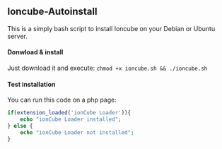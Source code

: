 ## Ioncube-Autoinstall ##

This is a simply bash script to install Ioncube on your Debian or Ubuntu server.

#### Donwload & install ####

Just download it and execute:
`chmod +x ioncube.sh && ./ioncube.sh`

#### Test installation ####

You can run this code on a php page:
``` php
if(extension_loaded('ionCube Loader')){
    echo "ionCube Loader installed";
} else {
    echo "ionCube Loader not installed";
}
```
